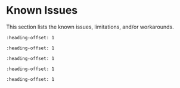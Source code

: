 # Known Issues

This section lists the known issues, limitations, and/or workarounds.

```{include} ../../../../release/known_issues/cannot_add_sdk_components.md
:heading-offset: 1
```

```{include} ../../../../release/known_issues/bluetooth_le_link.md
:heading-offset: 1
```

```{include} ../../../../release/known_issues/frdm_rework.md
:heading-offset: 1
```
```{include} ../../../../release/known_issues/examples_hello_world_ns_secure_faults_ns_and_secure_faults_trdc_ns_have_incorrect_library_path_in_gui_projects.md
:heading-offset: 1
```
```{include} ../../../../release/known_issues/max_blob_size_limitation_on_n11.md
:heading-offset: 1
```